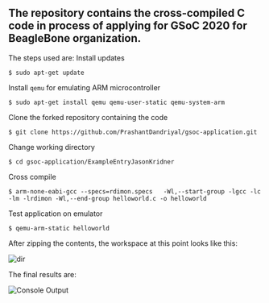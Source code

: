 ## The repository contains the cross-compiled C code in process of applying for GSoC 2020 for BeagleBone organization.

The steps used are: 
Install updates

```$ sudo apt-get update```

Install ```qemu``` for emulating ARM microcontroller
```
$ sudo apt-get install qemu qemu-user-static qemu-system-arm
```
Clone the forked repository containing the code
```
$ git clone https://github.com/PrashantDandriyal/gsoc-application.git  
```
Change working directory

```
$ cd gsoc-application/ExampleEntryJasonKridner
```
Cross compile 

```
$ arm-none-eabi-gcc --specs=rdimon.specs   -Wl,--start-group -lgcc -lc -lm -lrdimon -Wl,--end-group helloworld.c -o helloworld
```
Test application on emulator

```$ qemu-arm-static helloworld```

After zipping the contents, the workspace at this point looks like this:

![dir](https://github.com/PrashantDandriyal/gsoc-application/blob/master/ExampleEntryJasonKridner/dir_final.PNG)

The final results are:

![Console Output](https://github.com/PrashantDandriyal/gsoc-application/blob/master/ExampleEntryJasonKridner/console_output.PNG)
